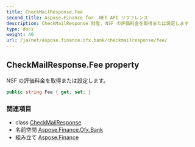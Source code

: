 ```yaml
---
title: CheckMailResponse.Fee
second_title: Aspose.Finance for .NET API リファレンス
description: CheckMailResponse 財産. NSF の評価料金を取得または設定します
type: docs
weight: 40
url: /ja/net/aspose.finance.ofx.bank/checkmailresponse/fee/
---
```

## CheckMailResponse.Fee property

NSF の評価料金を取得または設定します。

```csharp
public string Fee { get; set; }
```

### 関連項目

* class [CheckMailResponse](../)
* 名前空間 [Aspose.Finance.Ofx.Bank](../../checkmailresponse/)
* 組み立て [Aspose.Finance](../../../)


